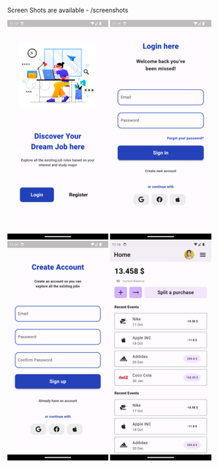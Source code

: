 Screen Shots are available - /screenshots

<img src="screenshots/Screenshot_1708407839.png" height="500em"/> <img src="screenshots/Screenshot_1708407843.png" height="500em"/> <img src="screenshots/Screenshot_1708407849.png" height="500em"/>
<img src="screenshots/Screenshot_1708407985.png" height="500em"/>
